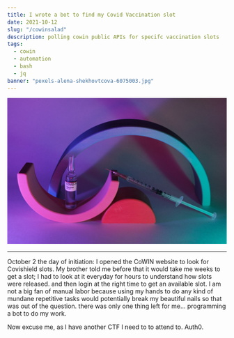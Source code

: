 ```yaml
---
title: I wrote a bot to find my Covid Vaccination slot
date: 2021-10-12
slug: "/cowinsalad"
description: polling cowin public APIs for specifc vaccination slots 
tags:
  - cowin
  - automation
  - bash
  - jq
banner: "pexels-alena-shekhovtcova-6075003.jpg"
---
```


![from pexels by alena shekhovtcova](pexels-alena-shekhovtcova-6075003.jpg)

---
October 2 the day of initiation: I opened the CoWIN website to look for Covishield slots. My brother told me before that it would take me weeks to get a slot; I had to look at it everyday for hours to understand how slots were released. and then login at the right time to get an available slot. I am not a big fan of manual labor because using my hands to do any kind of mundane repetitive tasks would potentially break my beautiful nails so that was out of the question. there was only one thing left for me... programming a bot to do my work.


Now excuse me, as I have another CTF I need to to attend to. Auth0.